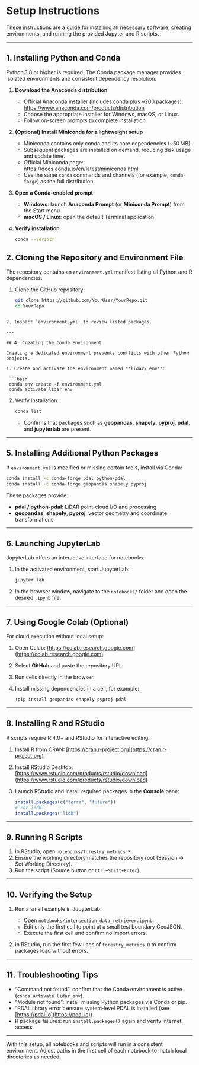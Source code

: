 # Setup Instructions

These instructions are a guide for installing all necessary software, creating environments, and running the provided Jupyter and R scripts. 


---

## 1. Installing Python and Conda

Python 3.8 or higher is required. The Conda package manager provides isolated environments and consistent dependency resolution.

1. **Download the Anaconda distribution**  
   - Official Anaconda installer (includes conda plus ~200 packages):  
     https://www.anaconda.com/products/distribution  
   - Choose the appropriate installer for Windows, macOS, or Linux.  
   - Follow on‑screen prompts to complete installation.

2. **(Optional) Install Miniconda for a lightweight setup**  
   - Miniconda contains only conda and its core dependencies (~50 MB).  
   - Subsequent packages are installed on demand, reducing disk usage and update time.  
   - Official Miniconda page:  
     https://docs.conda.io/en/latest/miniconda.html  
   - Use the same `conda` commands and channels (for example, `conda-forge`) as the full distribution.

3. **Open a Conda-enabled prompt**  
   - **Windows**: launch **Anaconda Prompt** (or **Miniconda Prompt**) from the Start menu  
   - **macOS / Linux**: open the default Terminal application  

4. **Verify installation**  
   ```bash
   conda --version
   ```


## 2. Cloning the Repository and Environment File

The repository contains an `environment.yml` manifest listing all Python and R dependencies.

1. Clone the GitHub repository:  
   ```bash
   git clone https://github.com/YourUser/YourRepo.git
   cd YourRepo
  ```

2. Inspect `environment.yml` to review listed packages.

---

## 4. Creating the Conda Environment

Creating a dedicated environment prevents conflicts with other Python projects.

1. Create and activate the environment named **lidar\_env**:

   ```bash
   conda env create -f environment.yml
   conda activate lidar_env
   ```

2. Verify installation:

   ```bash
   conda list
   ```

   * Confirms that packages such as **geopandas**, **shapely**, **pyproj**, **pdal**, and **jupyterlab** are present.

---

## 5. Installing Additional Python Packages

If `environment.yml` is modified or missing certain tools, install via Conda:

```bash
conda install -c conda-forge pdal python-pdal
conda install -c conda-forge geopandas shapely pyproj
```

These packages provide:

* **pdal / python-pdal**: LiDAR point‑cloud I/O and processing
* **geopandas**, **shapely**, **pyproj**: vector geometry and coordinate transformations

---

## 6. Launching JupyterLab

JupyterLab offers an interactive interface for notebooks.

1. In the activated environment, start JupyterLab:

   ```bash
   jupyter lab
   ```
2. In the browser window, navigate to the `notebooks/` folder and open the desired `.ipynb` file.

---

## 7. Using Google Colab (Optional)

For cloud execution without local setup:

1. Open Colab:
   [https://colab.research.google.com](https://colab.research.google.com)
2. Select **GitHub** and paste the repository URL.
3. Run cells directly in the browser.
4. Install missing dependencies in a cell, for example:

   ```bash
   !pip install geopandas shapely pyproj pdal
   ```

---

## 8. Installing R and RStudio

R scripts require R 4.0+ and RStudio for interactive editing.

1. Install R from CRAN:
   [https://cran.r-project.org](https://cran.r-project.org)
2. Install RStudio Desktop:
   [https://www.rstudio.com/products/rstudio/download](https://www.rstudio.com/products/rstudio/download)
3. Launch RStudio and install required packages in the **Console** pane:

   ```r
   install.packages(c("terra", "future"))
   # For lidR:
   install.packages("lidR")
   ```

---

## 9. Running R Scripts

1. In RStudio, open `notebooks/forestry_metrics.R`.
2. Ensure the working directory matches the repository root (Session -> Set Working Directory).
3. Run the script (Source button or `Ctrl+Shift+Enter`).

---

## 10. Verifying the Setup

1. Run a small example in JupyterLab:

   * Open `notebooks/intersection_data_retriever.ipynb`.
   * Edit only the first cell to point at a small test boundary GeoJSON.
   * Execute the first cell and confirm no import errors.

2. In RStudio, run the first few lines of `forestry_metrics.R` to confirm packages load without errors.

---

## 11. Troubleshooting Tips

* “Command not found”: confirm that the Conda environment is active (`conda activate lidar_env`).
* “Module not found”: install missing Python packages via Conda or pip.
* “PDAL library error”: ensure system‑level PDAL is installed (see [https://pdal.io](https://pdal.io)).
* R package failures: run `install.packages()` again and verify internet access.

---

With this setup, all notebooks and scripts will run in a consistent environment. Adjust paths in the first cell of each notebook to match local directories as needed.
